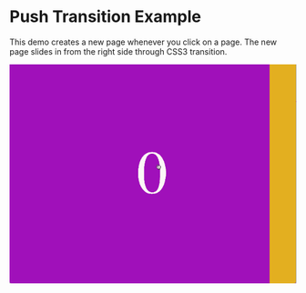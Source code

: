 # Push Transition Example

This demo creates a new page whenever you click on a page. The new page slides in from the right side through CSS3 transition.

![](demo.gif)